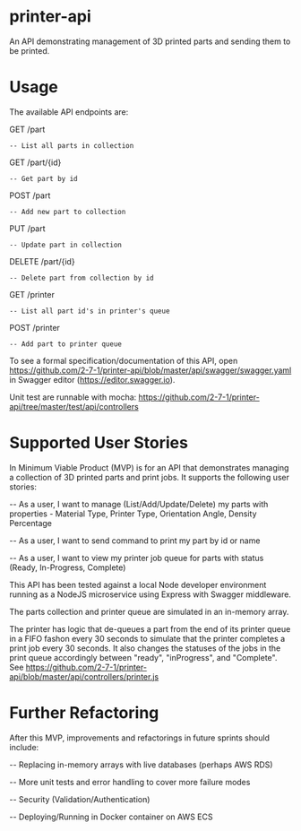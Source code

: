 # printer-api
An API demonstrating management of 3D printed parts and sending them to be printed.

# Usage
The available API endpoints are:

GET /part
    
    -- List all parts in collection

GET /part/{id}

    -- Get part by id

POST /part

    -- Add new part to collection

PUT /part

    -- Update part in collection

DELETE /part/{id}

    -- Delete part from collection by id

GET /printer

    -- List all part id's in printer's queue

POST /printer

    -- Add part to printer queue

To see a formal specification/documentation of this API, open https://github.com/2-7-1/printer-api/blob/master/api/swagger/swagger.yaml in Swagger editor (https://editor.swagger.io).

Unit test are runnable with mocha: https://github.com/2-7-1/printer-api/tree/master/test/api/controllers 

# Supported User Stories
In Minimum Viable Product (MVP) is for an API that demonstrates managing a collection of
3D printed parts and print jobs.  It supports the following user stories:

-- As a user, I want to manage (List/Add/Update/Delete) my parts with properties - Material Type, Printer Type, Orientation Angle, Density Percentage

-- As a user, I want to send command to print my part by id or name

-- As a user, I want to view my printer job queue for parts with status (Ready, In-Progress, Complete)

This API has been tested against a local Node developer environment running as a NodeJS microservice using Express with Swagger middleware.

The parts collection and printer queue are simulated in an in-memory array.

The printer has logic that de-queues a part from the end of its printer queue in a FIFO fashon every 30 seconds to simulate that the printer completes a print job every 30 seconds.  It also changes the statuses of the jobs in the print queue accordingly between "ready", "inProgress", and "Complete".  See https://github.com/2-7-1/printer-api/blob/master/api/controllers/printer.js 

# Further Refactoring
After this MVP, improvements and refactorings in future sprints should include:

-- Replacing in-memory arrays with live databases (perhaps AWS RDS)

-- More unit tests and error handling to cover more failure modes

-- Security (Validation/Authentication)

-- Deploying/Running in Docker container on AWS ECS